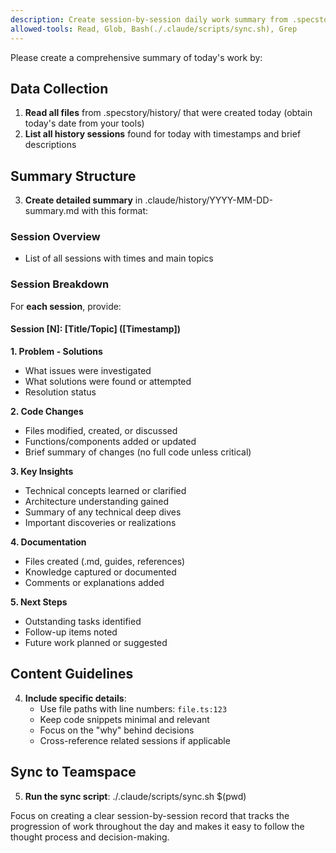 ```yaml
---
description: Create session-by-session daily work summary from .specstory/history and sync to teamspace
allowed-tools: Read, Glob, Bash(./.claude/scripts/sync.sh), Grep
---
```


Please create a comprehensive summary of today's work by:

## Data Collection
1. **Read all files** from .specstory/history/ that were created today (obtain today's date from your tools)
2. **List all history sessions** found for today with timestamps and brief descriptions

## Summary Structure
3. **Create detailed summary** in .claude/history/YYYY-MM-DD-summary.md with this format:

### Session Overview
- List of all sessions with times and main topics

### Session Breakdown
For **each session**, provide:

#### Session [N]: [Title/Topic] ([Timestamp])

**1. Problem - Solutions**
- What issues were investigated
- What solutions were found or attempted
- Resolution status

**2. Code Changes**
- Files modified, created, or discussed
- Functions/components added or updated
- Brief summary of changes (no full code unless critical)

**3. Key Insights**
- Technical concepts learned or clarified
- Architecture understanding gained
- Summary of any technical deep dives
- Important discoveries or realizations

**4. Documentation**
- Files created (.md, guides, references)
- Knowledge captured or documented
- Comments or explanations added

**5. Next Steps**
- Outstanding tasks identified
- Follow-up items noted
- Future work planned or suggested

## Content Guidelines
4. **Include specific details**:
   - Use file paths with line numbers: `file.ts:123`
   - Keep code snippets minimal and relevant
   - Focus on the "why" behind decisions
   - Cross-reference related sessions if applicable

## Sync to Teamspace
5. **Run the sync script**: ./.claude/scripts/sync.sh $(pwd)

Focus on creating a clear session-by-session record that tracks the progression of work throughout the day and makes it easy to follow the thought process and decision-making.